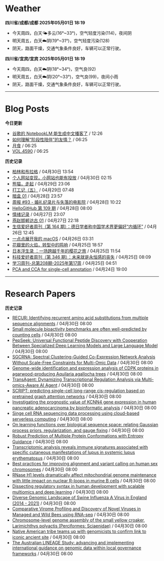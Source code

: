 # Weather
<!--qweather:start-->
**四川省/成都/成都 2025年05月01日 18:19**
- 今天周四，白天🌤️多云(16°~33°)，空气轻度污染(114)，夜间阴
- 明天周五，白天☁️阴(19°~31°)，空气轻度污染(128)
- 阴天，路面干燥，交通气象条件良好，车辆可以正常行驶。

**四川省/宜宾/宜宾 2025年05月01日 18:19**
- 今天周四，白天☁️阴(18°~34°)，空气良(92)
- 明天周五，白天☁️阴(20°~33°)，空气良(99)，夜间小雨
- 阴天，路面干燥，交通气象条件良好，车辆可以正常行驶。
<!--qweather:end-->
---
# Blog Posts
<!--rss-blogs:start-->
**今日更新**
- [谷歌的 NotebookLM 能生成中文播客了](http://www.ruanyifeng.com/blog/2025/05/notebooklm.html) / 12:26
- [如何理解“阶段性陪伴”的友情？](http://m.wufazhuce.com/question/4351) / 06:25
- [月食](http://m.wufazhuce.com/article/6777) / 06:25
- [VOL.4590](http://m.wufazhuce.com/one/4741) / 06:25

**历史记录**
- [柏林和布拉格](https://www.skyue.com/25043013.html) / 04月30日 13:54
- [个人网站变现，小网站也能有投放](https://blog.ops-coffee.cn/r/side-hustle-personal-website-advertising-success.html) / 04月30日 02:15
- [熊猫，走起](https://www.xiangshitan.com/post/3399.html) / 04月29日 23:06
- [打工记（五）](https://yukieyun.net/roam/gravedigger-of-capitalism-05/) / 04月29日 07:48
- [暗盒 01](https://ameow.xyz/archives/film-roll-01) / 04月28日 23:57
- [周报 #93 - 婚礼纪录片与失落的电影院](https://www.pseudoyu.com/posts/weekly_review_93) / 04月28日 10:22
- [HelloGitHub 第 109 期](https://hellogithub.com/periodical/volume/109) / 04月28日 08:00
- [情绪记录](https://www.skyue.com/25042723.html) / 04月27日 23:07
- [燕赵邯郸访古 01](https://blog.pursuitus.com/yan-zhao-handan-visits-01.html) / 04月27日 22:18
- [生信爱好者周刊（第 164 期）：德日学者称中国学术界更偏好“内循环”](https://openbiox.github.io/weekly/issue-164/) / 04月26日 12:45
- [一点点展开我的 macOS](https://anotherdayu.com/2025/6733/) / 04月26日 03:31
- [花瓣里的火焰，转型中的鸣响](https://justgoidea.com/flames-in-petals-sounds-of-transformation/) / 04月25日 18:57
- [日本浮生录 ：一场跨越千年的樱花之旅](https://song.al/sakura) / 04月25日 11:54
- [科技爱好者周刊（第 346 期）：未来就是永恒感的丧失](http://www.ruanyifeng.com/blog/2025/04/weekly-issue-346.html) / 04月25日 08:09
- [学习周刊-总第208期-2025年第17周](https://wiki.eryajf.net/pages/f8507e/) / 04月25日 04:51
- [PCA and CCA for single-cell annotation](https://divingintogeneticsandgenomics.com/talk/2025-pythia-cell-anno/) / 04月24日 19:00
<!--rss-blogs:end-->
---
# Research Papers
<!--rss-papers:start-->
**历史记录**
- [RECUR: Identifying recurrent amino acid substitutions from multiple sequence alignments](https://www.biorxiv.org/content/10.1101/2025.04.29.651261v1?rss=1) / 04月30日 08:00
- [Small molecule bioactivity benchmarks are often well-predicted by counting cells](https://www.biorxiv.org/content/10.1101/2025.04.27.650853v1?rss=1) / 04月30日 08:00
- [PepSeek: Universal Functional Peptide Discovery with Cooperation Between Specialized Deep Learning Models and Large Language Model](https://www.biorxiv.org/content/10.1101/2025.04.29.641945v1?rss=1) / 04月30日 08:00
- [SGCRNA: Spectral Clustering-Guided Co-Expression Network Analysis Without Scale-Free Constraints for Multi-Omic Data](https://www.biorxiv.org/content/10.1101/2025.04.27.650628v1?rss=1) / 04月30日 08:00
- [Genome-wide identification and expression analysis of CDPK proteins in agarwood-producing Aquilaria agallocha trees](https://www.biorxiv.org/content/10.1101/2025.04.27.650281v1?rss=1) / 04月30日 08:00
- [TransAgent: Dynamizing Transcriptional Regulation Analysis via Multi-omics-Aware AI Agent](https://www.biorxiv.org/content/10.1101/2025.04.27.650826v1?rss=1) / 04月30日 08:00
- [SCRIPT: predicting single-cell long-range cis-regulation based on pretrained graph attention networks](https://www.biorxiv.org/content/10.1101/2025.04.27.650894v1?rss=1) / 04月30日 08:00
- [Investigating the prognostic value of KCNN4 gene expression in human pancreatic adenocarcinoma by bioinformatic analysis](https://www.biorxiv.org/content/10.1101/2025.04.26.650766v1?rss=1) / 04月30日 08:00
- [Singe cell RNA sequencing data processing using cloud-based serverless computing](https://www.biorxiv.org/content/10.1101/2025.04.26.650787v1?rss=1) / 04月30日 08:00
- [On learning functions over biological sequence space: relating Gaussian process priors, regularization, and gauge fixing](https://www.biorxiv.org/content/10.1101/2025.04.26.650699v1?rss=1) / 04月30日 08:00
- [Robust Prediction of Multiple Protein Conformations with Entropy Guidance](https://www.biorxiv.org/content/10.1101/2025.04.26.650728v1?rss=1) / 04月30日 08:00
- [Transcriptomic analysis reveals immune signatures associated with specific cutaneous manifestations of lupus in systemic lupus erythematosus](https://www.biorxiv.org/content/10.1101/2025.04.27.649460v1?rss=1) / 04月30日 08:00
- [Best practices for improving alignment and variant calling on human sex chromosomes](https://www.biorxiv.org/content/10.1101/2025.04.29.651297v1?rss=1) / 04月30日 08:00
- [RNase H1 levels dramatically affect mitochondrial genome maintenance with little impact on nuclear R-loops in murine B cells](https://www.biorxiv.org/content/10.1101/2025.04.30.651504v1?rss=1) / 04月30日 08:00
- [Dissecting regulatory syntax in human development with scalable multiomics and deep learning](https://www.biorxiv.org/content/10.1101/2025.04.30.651381v1?rss=1) / 04月30日 08:00
- [Diverse Genomic Landscape of Swine Influenza A Virus in England (2014 - 2021)](https://www.biorxiv.org/content/10.1101/2025.04.28.650978v1?rss=1) / 04月30日 08:00
- [Comparative Virome Profiling and Discovery of Novel Viruses in Managed and Wild Bees using RNA-seq](https://www.biorxiv.org/content/10.1101/2025.04.27.650873v1?rss=1) / 04月30日 08:00
- [Chromosome-level genome assembly of the small yellow croaker, Larimichthys polyactis (Perciformes: Sciaenidae)](https://www.nature.com/articles/s41597-025-05072-y) / 04月30日 08:00
- [Native American tribe teams up with genomicists to confirm link to iconic ancient site](https://www.nature.com/articles/d41586-025-01362-y) / 04月30日 08:00
- [The Australian LINEAGE Study: advancing and implementing international guidance on genomic data within local governance frameworks](https://www.nature.com/articles/s41525-025-00492-6) / 04月30日 08:00
<!--rss-papers:end-->
